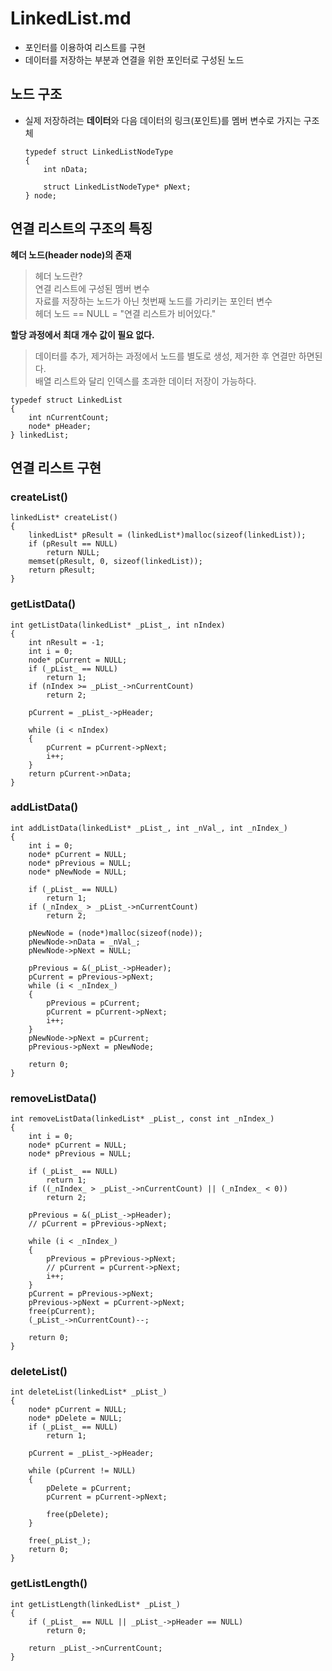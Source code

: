 # LinkedList.md
- 포인터를 이용하여 리스트를 구현
- 데이터를 저장하는 부분과 연결을 위한 포인터로 구성된 노드

## 노드 구조
  - 실제 저장하려는 **데이터**와 다음 데이터의 링크(포인트)를 멤버 변수로 가지는 구조체  

        typedef struct LinkedListNodeType
        {
            int nData;

            struct LinkedListNodeType* pNext; 
        } node;


## 연결 리스트의 구조의 특징
**헤더 노드(header node)의 존재**
> 헤더 노드란?  
> 연결 리스트에 구성된 멤버 변수  
> 자료를 저장하는 노드가 아닌 첫번째 노드를 가리키는 포인터 변수  
> 헤더 노드 == NULL = "연결 리스트가 비어있다."  

**할당 과정에서 최대 개수 값이 필요 없다.**  
> 데이터를 추가, 제거하는 과정에서 노드를 별도로 생성, 제거한 후 연결만 하면된다.  
> 배열 리스트와 달리 인덱스를 초과한 데이터 저장이 가능하다.  

    typedef struct LinkedList
    {
        int nCurrentCount;
        node* pHeader;
    } linkedList;


## 연결 리스트 구현  
### createList()
    linkedList* createList()
    {
        linkedList* pResult = (linkedList*)malloc(sizeof(linkedList));
        if (pResult == NULL)
            return NULL;
        memset(pResult, 0, sizeof(linkedList));
        return pResult;
    }  

### getListData()  
    int getListData(linkedList* _pList_, int nIndex)
    {
        int nResult = -1;
        int i = 0;
        node* pCurrent = NULL;
        if (_pList_ == NULL)
            return 1;
        if (nIndex >= _pList_->nCurrentCount)
            return 2;
        
        pCurrent = _pList_->pHeader;

        while (i < nIndex)
        {
            pCurrent = pCurrent->pNext;
            i++;
        }
        return pCurrent->nData;
    }

### addListData()  
    int addListData(linkedList* _pList_, int _nVal_, int _nIndex_)
    {
        int i = 0;
        node* pCurrent = NULL;
        node* pPrevious = NULL;
        node* pNewNode = NULL;

        if (_pList_ == NULL)
            return 1;
        if (_nIndex_ > _pList_->nCurrentCount)
            return 2;
        
        pNewNode = (node*)malloc(sizeof(node));
        pNewNode->nData = _nVal_;
        pNewNode->pNext = NULL;

        pPrevious = &(_pList_->pHeader);
        pCurrent = pPrevious->pNext;
        while (i < _nIndex_)
        {
            pPrevious = pCurrent;
            pCurrent = pCurrent->pNext;
            i++;
        }
        pNewNode->pNext = pCurrent;
        pPrevious->pNext = pNewNode;
        
        return 0;
    }

### removeListData()
    int removeListData(linkedList* _pList_, const int _nIndex_)
    {
        int i = 0;
        node* pCurrent = NULL;
        node* pPrevious = NULL;
        
        if (_pList_ == NULL)
            return 1;
        if ((_nIndex_ > _pList_->nCurrentCount) || (_nIndex_ < 0))
            return 2;
        
        pPrevious = &(_pList_->pHeader);
        // pCurrent = pPrevious->pNext;

        while (i < _nIndex_)
        {
            pPrevious = pPrevious->pNext;
            // pCurrent = pCurrent->pNext;
            i++;
        }
        pCurrent = pPrevious->pNext;
        pPrevious->pNext = pCurrent->pNext;
        free(pCurrent);
        (_pList_->nCurrentCount)--;
        
        return 0;
    }
### deleteList()
    int deleteList(linkedList* _pList_)
    {
        node* pCurrent = NULL;
        node* pDelete = NULL;
        if (_pList_ == NULL)
            return 1;
        
        pCurrent = _pList_->pHeader;

        while (pCurrent != NULL)
        {
            pDelete = pCurrent;
            pCurrent = pCurrent->pNext;

            free(pDelete);
        }

        free(_pList_);
        return 0;
    }

### getListLength()
    int getListLength(linkedList* _pList_)
    {
        if (_pList_ == NULL || _pList_->pHeader == NULL)
            return 0;
        
        return _pList_->nCurrentCount;
    }